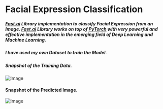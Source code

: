 # **Facial Expression Classification**

##### [Fast.ai](http://course18.fast.ai/ml.html) Library implementation to classify **Facial Expression from an Image**. [Fast.ai](http://course18.fast.ai/ml.html) Library works on top of [PyTorch](https://pytorch.org/) with very powerful and effective implementation in the emerging field of **Deep Learning** and **Machine Learning**.

##### I have used my own **Dataset** to train the **Model**.
##### **Snapshot of the Training Data**.
![Image](https://res.cloudinary.com/dge89aqpc/image/upload/v1595263839/1_duhky8.png)

#### **Snapshot of the Predicted Image**.
![Image](https://res.cloudinary.com/dge89aqpc/image/upload/v1595263853/2_shyhkx.png)
